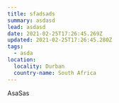 ```yaml
---
title: sfadsads
summary: asdasd
lead: asdasd
date: 2021-02-25T17:26:45.269Z
updated: 2021-02-25T17:26:45.280Z
tags:
  - asda
location:
  locality: Durban
  country-name: South Africa
---
```

AsaSas